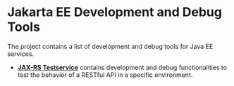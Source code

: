 # Jakarta EE Development and Debug Tools

The project contains a list of development and debug tools for Java EE services.

* **[JAX-RS Testservice](jaxrs-testservice)** contains development and debug functionalities to test the behavior of a RESTful API in a 
specific environment. 
